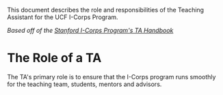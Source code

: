 
This document describes the role and responsibilities of the Teaching Assistant for the UCF I-Corps Program.

*Based off of the [Stanford I-Corps Program's TA Handbook](http://www.slideshare.net/sblank/ta-handbook-rev-4)*

# The Role of a TA
The TA's primary role is to ensure that the I-Corps program runs smoothly for the teaching team, students, mentors and advisors.
